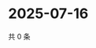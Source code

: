 # 2025-07-16

共 0 条

<!-- BEGIN ZHIHUQUESTIONS -->
<!-- 最后更新时间 Wed Jul 16 2025 15:15:02 GMT+0800 (China Standard Time) -->

<!-- END ZHIHUQUESTIONS -->
